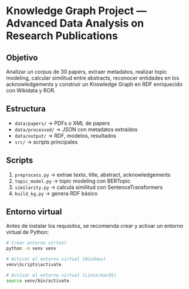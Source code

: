 # Knowledge Graph Project — Advanced Data Analysis on Research Publications

## Objetivo
Analizar un corpus de 30 papers, extraer metadatos, realizar topic modeling, calcular similitud entre abstracts, reconocer entidades en los acknowledgements y construir un Knowledge Graph en RDF enriquecido con Wikidata y ROR.

## Estructura
- `data/papers/` → PDFs o XML de papers  
- `data/processed/` → JSON con metadatos extraídos  
- `data/output/` → RDF, modelos, resultados  
- `src/` → scripts principales

## Scripts
1. `preprocess.py` → extrae texto, title, abstract, acknowledgements  
2. `topic_model.py` → topic modeling con BERTopic  
3. `similarity.py` → calcula similitud con SentenceTransformers  
4. `build_kg.py` → genera RDF básico

## Entorno virtual
Antes de instalar los requisitos, se recomienda crear y activar un entorno virtual de Python:

```bash
# Crear entorno virtual
python -m venv venv

# Activar el entorno virtual (Windows)
venv\Scripts\activate

# Activar el entorno virtual (Linux/macOS)
source venv/bin/activate
